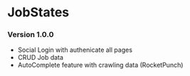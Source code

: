 # JobStates

### Version 1.0.0

- Social Login with authenicate all pages
- CRUD Job data
- AutoComplete feature with crawling data (RocketPunch)
